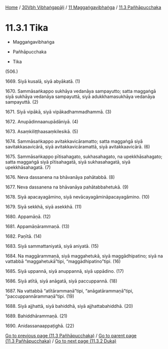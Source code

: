 
[Home](/) / [30Vbh Vibhaṅgapāḷi](../...md) / [11 Maggaṅgavibhaṅga](...md) / [11.3 Pañhāpucchaka](../30Vbh/11/11.3.md)

# 11.3.1 Tika

* Maggaṅgavibhaṅga

* Pañhāpucchaka

* Tika

(506.)

1669\. Siyā kusalā, siyā abyākatā. (1)

1670\. Sammāsaṅkappo sukhāya vedanāya sampayutto; satta maggaṅgā siyā sukhāya vedanāya sampayuttā, siyā adukkhamasukhāya vedanāya sampayuttā. (2)

1671\. Siyā vipākā, siyā vipākadhammadhammā. (3)

1672\. Anupādinnaanupādāniyā. (4)

1673\. Asaṃkiliṭṭhaasaṃkilesikā. (5)

1674\. Sammāsaṅkappo avitakkavicāramatto; satta maggaṅgā siyā savitakkasavicārā, siyā avitakkavicāramattā, siyā avitakkaavicārā. (6)

1675\. Sammāsaṅkappo pītisahagato, sukhasahagato, na upekkhāsahagato; satta maggaṅgā siyā pītisahagatā, siyā sukhasahagatā, siyā upekkhāsahagatā. (7)

1676\. Neva dassanena na bhāvanāya pahātabbā. (8)

1677\. Neva dassanena na bhāvanāya pahātabbahetukā. (9)

1678\. Siyā apacayagāmino, siyā nevācayagāmināpacayagāmino. (10)

1679\. Siyā sekkhā, siyā asekkhā. (11)

1680\. Appamāṇā. (12)

1681\. Appamāṇārammaṇā. (13)

1682\. Paṇītā. (14)

1683\. Siyā sammattaniyatā, siyā aniyatā. (15)

1684\. Na maggārammaṇā, siyā maggahetukā, siyā maggādhipatino; siyā na vattabbā “maggahetukā”tipi, “maggādhipatino”tipi. (16)

1685\. Siyā uppannā, siyā anuppannā, siyā uppādino. (17)

1686\. Siyā atītā, siyā anāgatā, siyā paccuppannā. (18)

1687\. Na vattabbā “atītārammaṇā”tipi, “anāgatārammaṇā”tipi, “paccuppannārammaṇā”tipi. (19)

1688\. Siyā ajjhattā, siyā bahiddhā, siyā ajjhattabahiddhā. (20)

1689\. Bahiddhārammaṇā. (21)

1690\. Anidassanaappaṭighā. (22)

[Go to previous page (11.3 Pañhāpucchaka)](../30Vbh/11/11.3.md) / [Go to parent page (11.3 Pañhāpucchaka)](../30Vbh/11/11.3.md) / [Go to next page (11.3.2 Duka)](11.3.2.md)


